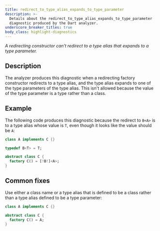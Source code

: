 ```yaml
---
title: redirect_to_type_alias_expands_to_type_parameter
description: >-
  Details about the redirect_to_type_alias_expands_to_type_parameter
  diagnostic produced by the Dart analyzer.
underscore_breaker_titles: true
body_class: highlight-diagnostics
---
```


_A redirecting constructor can't redirect to a type alias that expands to a type
parameter._

## Description

The analyzer produces this diagnostic when a redirecting factory
constructor redirects to a type alias, and the type alias expands to one of
the type parameters of the type alias. This isn't allowed because the value
of the type parameter is a type rather than a class.

## Example

The following code produces this diagnostic because the redirect to `B<A>`
is to a type alias whose value is `T`, even though it looks like the value
should be `A`:

```dart
class A implements C {}

typedef B<T> = T;

abstract class C {
  factory C() = [!B!]<A>;
}
```

## Common fixes

Use either a class name or a type alias that is defined to be a class
rather than a type alias defined to be a type parameter:

```dart
class A implements C {}

abstract class C {
  factory C() = A;
}
```
